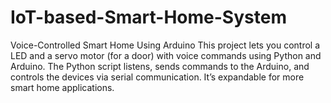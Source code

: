 # IoT-based-Smart-Home-System
Voice-Controlled Smart Home Using Arduino This project lets you control a LED and a servo motor (for a door) with voice commands using Python and Arduino. The Python script listens, sends commands to the Arduino, and controls the devices via serial communication. It’s expandable for more smart home applications.
